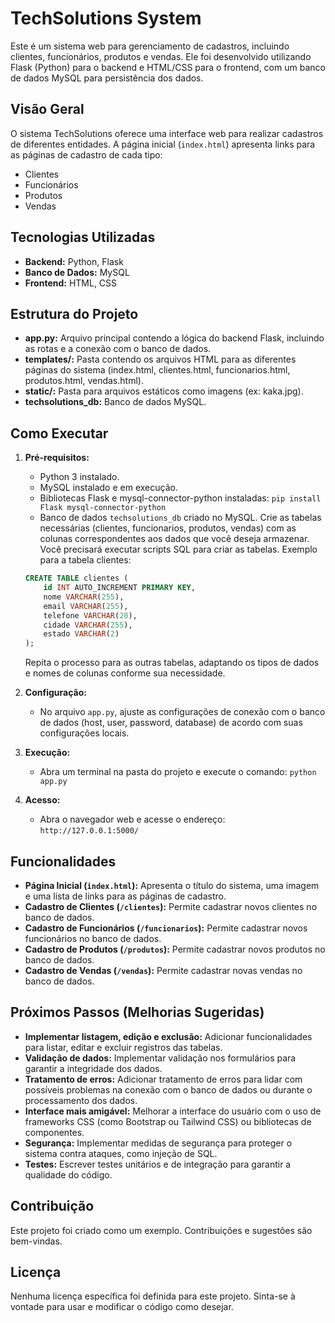 # TechSolutions System

Este é um sistema web para gerenciamento de cadastros, incluindo clientes, funcionários, produtos e vendas. Ele foi desenvolvido utilizando Flask (Python) para o backend e HTML/CSS para o frontend, com um banco de dados MySQL para persistência dos dados.

## Visão Geral

O sistema TechSolutions oferece uma interface web para realizar cadastros de diferentes entidades. A página inicial (`index.html`) apresenta links para as páginas de cadastro de cada tipo:

* Clientes
* Funcionários
* Produtos
* Vendas

## Tecnologias Utilizadas

* **Backend:** Python, Flask
* **Banco de Dados:** MySQL
* **Frontend:** HTML, CSS

## Estrutura do Projeto

* **app.py:** Arquivo principal contendo a lógica do backend Flask, incluindo as rotas e a conexão com o banco de dados.
* **templates/:** Pasta contendo os arquivos HTML para as diferentes páginas do sistema (index.html, clientes.html, funcionarios.html, produtos.html, vendas.html).
* **static/:** Pasta para arquivos estáticos como imagens (ex: kaka.jpg).
* **techsolutions_db:** Banco de dados MySQL.

## Como Executar

1. **Pré-requisitos:**
    * Python 3 instalado.
    * MySQL instalado e em execução.
    * Bibliotecas Flask e mysql-connector-python instaladas: `pip install Flask mysql-connector-python`
    * Banco de dados `techsolutions_db` criado no MySQL.  Crie as tabelas necessárias (clientes, funcionarios, produtos, vendas) com as colunas correspondentes aos dados que você deseja armazenar.  Você precisará executar scripts SQL para criar as tabelas. Exemplo para a tabela clientes:
    ```sql
    CREATE TABLE clientes (
        id INT AUTO_INCREMENT PRIMARY KEY,
        nome VARCHAR(255),
        email VARCHAR(255),
        telefone VARCHAR(20),
        cidade VARCHAR(255),
        estado VARCHAR(2)
    );
    ```
    Repita o processo para as outras tabelas, adaptando os tipos de dados e nomes de colunas conforme sua necessidade.

2. **Configuração:**
    * No arquivo `app.py`, ajuste as configurações de conexão com o banco de dados (host, user, password, database) de acordo com suas configurações locais.

3. **Execução:**
    * Abra um terminal na pasta do projeto e execute o comando: `python app.py`

4. **Acesso:**
    * Abra o navegador web e acesse o endereço: `http://127.0.0.1:5000/`

## Funcionalidades

* **Página Inicial (`index.html`):** Apresenta o título do sistema, uma imagem e uma lista de links para as páginas de cadastro.
* **Cadastro de Clientes (`/clientes`):** Permite cadastrar novos clientes no banco de dados.
* **Cadastro de Funcionários (`/funcionarios`):** Permite cadastrar novos funcionários no banco de dados.
* **Cadastro de Produtos (`/produtos`):** Permite cadastrar novos produtos no banco de dados.
* **Cadastro de Vendas (`/vendas`):** Permite cadastrar novas vendas no banco de dados.

## Próximos Passos (Melhorias Sugeridas)

* **Implementar listagem, edição e exclusão:** Adicionar funcionalidades para listar, editar e excluir registros das tabelas.
* **Validação de dados:** Implementar validação nos formulários para garantir a integridade dos dados.
* **Tratamento de erros:** Adicionar tratamento de erros para lidar com possíveis problemas na conexão com o banco de dados ou durante o processamento dos dados.
* **Interface mais amigável:** Melhorar a interface do usuário com o uso de frameworks CSS (como Bootstrap ou Tailwind CSS) ou bibliotecas de componentes.
* **Segurança:** Implementar medidas de segurança para proteger o sistema contra ataques, como injeção de SQL.
* **Testes:** Escrever testes unitários e de integração para garantir a qualidade do código.

## Contribuição

Este projeto foi criado como um exemplo. Contribuições e sugestões são bem-vindas.

## Licença

Nenhuma licença específica foi definida para este projeto. Sinta-se à vontade para usar e modificar o código como desejar.
